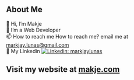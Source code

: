 ## About Me
👋 Hi, I’m Makje<br />
👀 I’m a Web Developer<br />
📫 How to reach me How to reach me? email me at markjay.lunas@gmail.com <br />
💼 My Linkedin    [![Linkedin: markjaylunas](https://img.shields.io/badge/-MarkJay%20Lunas-blue?style=flat-square&logo=Linkedin&logoColor=white&link=https://www.linkedin.com/in/markjaylunas/)](https://www.linkedin.com/in/markjaylunas/)

## Visit my website at [makje.com](https://www.makje.com)
<!---
### 🏆 Top Languages
![Top Langs](https://github-readme-stats.vercel.app/api/top-langs/?username=markjaylunas&layout=compact&theme=radical)

### ⚙️ GitHub Stats
![Mark's GitHub stats](https://github-readme-stats.vercel.app/api?username=markjaylunas&show_icons=true&theme=radical)
--->


